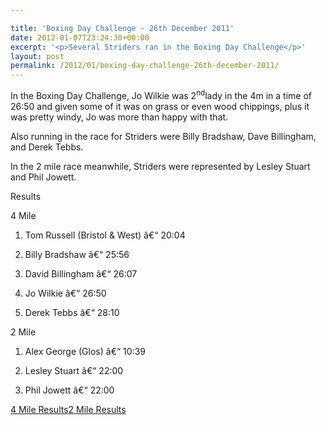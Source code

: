 ```yaml
---

title: 'Boxing Day Challenge - 26th December 2011'
date: 2012-01-07T23:24:30+00:00
excerpt: '<p>Several Striders ran in the Boxing Day Challenge</p>'
layout: post
permalink: /2012/01/boxing-day-challenge-26th-december-2011/
---
```

In the Boxing Day Challenge, Jo Wilkie was 2<sup>nd</sup>lady in the 4m in a time of 26:50 and given some of it was on grass or even wood chippings, plus it was pretty windy, Jo was more than happy with that. 

Also running in the race for Striders were Billy Bradshaw, Dave Billingham, and Derek Tebbs.

In the 2 mile race meanwhile, Striders were represented by Lesley Stuart and Phil Jowett.

Results

4 Mile

1) Tom Russell (Bristol & West) â€“ 20:04

28) Billy Bradshaw â€“ 25:56

30) David Billingham â€“ 26:07

37) Jo Wilkie â€“ 26:50

56) Derek Tebbs â€“ 28:10

2 Mile 

1) Alex George (Glos) â€“ 10:39

95) Lesley Stuart â€“ 22:00

96) Phil Jowett â€“ 22:00

<a href="/assets/pdf/results/4milebdc2011.pdf" target="_blank" rel="nofollow">4 Mile Results</a><a href="/assets/pdf/results/2milebdc2011.pdf" target="_blank" rel="nofollow">2 Mile Results</a>
